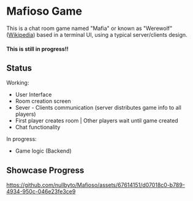 # Mafioso Game
This is a chat room game named "Mafia" or known as "Werewolf" ([Wikipedia](https://en.wikipedia.org/wiki/Mafia_(party_game))) based in a terminal UI, using a typical server/clients design.

#### This is still in progress!!

## Status
Working:
- User Interface
- Room creation screen
- Sever - Clients communication (server distributes game info to all players)
- First player creates room | Other players wait until game created
- Chat functionality

In progress:
- Game logic (Backend)

## Showcase Progress

https://github.com/nullbyto/Mafioso/assets/67614151/d07018c0-b789-4934-950c-046e23fe3ce9




